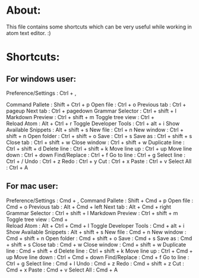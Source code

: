 # About:
This file contains some shortcuts which can be very useful while working in atom text editor. :)



# Shortcuts:

## For windows user:
Preference/Settings : Ctrl + ,

Command Pallete : Shift + Ctrl + p
Open file : Ctrl + o
Previous tab : Ctrl + pageup
Next tab : Ctrl + pagedown
Grammar Selector : Ctrl + shift + l
Markdown Preview : Ctrl + shift + m
Toggle tree view : Ctrl + \
Reload Atom : Alt + Ctrl + r
Toggle Developer Tools : Ctrl + alt + i
Show Available Snippets : Alt + shift + s
New file : Ctrl + n
New window : Ctrl + shift + n
Open folder : Ctrl + shift + o
Save : Ctrl + s
Save as : Ctrl + shift + s
Close tab : Ctrl + shift + w
Close window : Ctrl + shift + w
Duplicate line : Ctrl + shift + d
Delete line : Ctrl + shift + k
Move line up : Ctrl + up
Move line down : Ctrl + down
Find/Replace : Ctrl + f
Go to line : Ctrl + g
Select line : Ctrl + /
Undo : Ctrl + z
Redo : Ctrl + y
Cut : Ctrl + x
Paste : Ctrl + v
Select All : Ctrl + A

## For mac user:
Preference/Settings : Cmd + ,
Command Pallete : Shift + Cmd + p
Open file : Cmd + o
Previous tab : Alt + Cmd + left
Next tab : Alt + Cmd + right
Grammar Selector : Ctrl + shift + l
Markdown Preview : Ctrl + shift + m
Toggle tree view : Cmd + \
Reload Atom : Alt + Ctrl + Cmd + l
Toggle Developer Tools : Cmd + alt + i
Show Available Snippets : Alt + shift + s
New file : Cmd + n
New window : Cmd + shift + n
Open folder : Cmd + shift + o
Save : Cmd + s
Save as : Cmd + shift + s
Close tab : Cmd + w
Close window : Cmd + shift + w
Duplicate line : Cmd + shift + d
Delete line : Ctrl + shift + k
Move line up : Ctrl + Cmd + up
Move line down : Ctrl + Cmd + down
Find/Replace : Cmd + f
Go to line : Ctrl + g
Select line : Cmd + l
Undo : Cmd + z
Redo : Cmd + shift + z
Cut : Cmd + x
Paste : Cmd + v
Select All : Cmd + A
